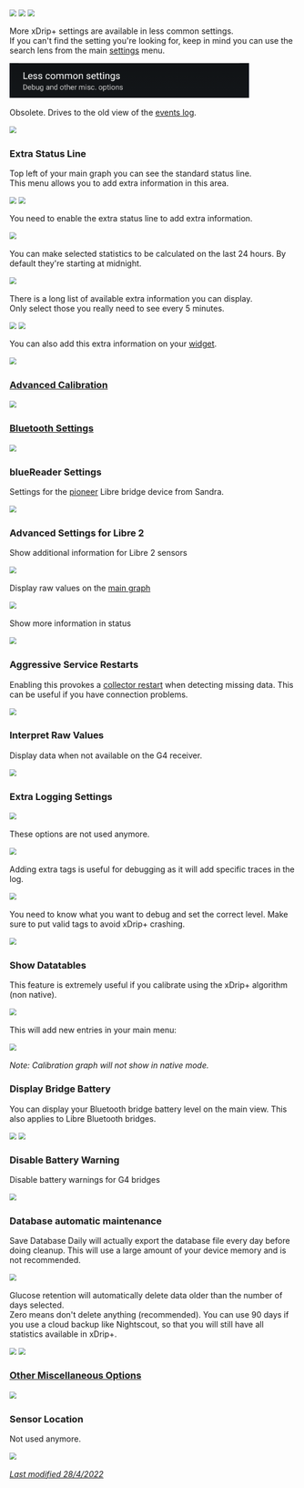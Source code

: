 <img src="../../images/hamburger_menu.png" style="zoom:75%;" />  
<img src="../../images/M-S.png" style="zoom:75%;" />  
<img src="../../images/M-S-LCS.png" style="zoom:75%;" />

More xDrip+ settings are available in less common settings.  
If you can't find the setting you're looking for, keep in mind you can use the search lens from the main [settings](../settings) menu.

<img src="../images/M-S-LCS.png" style="zoom:75%;" />

Obsolete. Drives to the old view of the [events log](../3dotsmenu/#events-log).

<img src="../images/M-S-LCS1.png" style="zoom:75%;" />

### Extra Status Line

Top left of your main graph you can see the standard status line.  
This menu allows you to add extra information in this area.

<img src="../images/M-S-LCS2.png" style="zoom:75%;" />

<img src="../images/M-S-LCS2a.png" style="zoom:75%;" />

You need to enable the extra status line to add extra information.

<img src="../images/M-S-LCS2b.png" style="zoom:75%;" />

You can make selected statistics to be calculated on the last 24 hours. By default they're starting at midnight.

<img src="../images/M-S-LCS2c.png" style="zoom:75%;" />

There is a long list of available extra information you can display.  
Only select those you really need to see every 5 minutes.

<img src="../images/M-S-LCS2d.png" style="zoom:75%;" />

<img src="../images/M-S-LCS2f.png" style="zoom:75%;" />

You can also add this extra information on your [widget](../mainUI/#widget).

<img src="../images/M-S-LCS2e.png" style="zoom:75%;" />

### [Advanced Calibration](../../calibrate/advancedcal)

<img src="../images/M-S-LCS3.png" style="zoom:75%;" />

### [Bluetooth Settings](../bluetooth)

<img src="../images/M-S-LCS4.png" style="zoom:75%;" />

### blueReader Settings

Settings for the [pioneer](https://www.startnext.com/en/bluereader/wall) Libre bridge device from Sandra.

<img src="../images/M-S-LCS5.png" style="zoom:75%;" />

### Advanced Settings for Libre 2

Show additional information for Libre 2 sensors

<img src="../images/M-S-LCS6.png" style="zoom:75%;" />

Display raw values on the [main graph](../display/#graph-settings)

<img src="../images/M-S-LCS6a.png" style="zoom:75%;" />

Show more information in status

<img src="../images/M-S-LCS6b.png" style="zoom:75%;" />

### Aggressive Service Restarts

Enabling this provokes a [collector restart](../../troubleshoot/systemstatus/#restart-collector-forget-device) when detecting missing data. This can be useful if you have connection problems.

<img src="../images/M-S-LCS7.png" style="zoom:75%;" />

### Interpret Raw Values

Display data when not available on the G4 receiver.

<img src="../images/M-S-LCS8.png" style="zoom:75%;" />

### Extra Logging Settings

<img src="../images/M-S-LCS9.png" style="zoom:75%;" />

These options are not used anymore.

<img src="../images/M-S-LCS9a.png" style="zoom:75%;" />

Adding extra tags is useful for debugging as it will add specific traces in the log.

<img src="../images/M-S-LCS9b.png" style="zoom:75%;" />

You need to know what you want to debug and set the correct level. Make sure to put valid tags to avoid xDrip+ crashing.

<img src="../images/M-S-LCS9c.png" style="zoom:75%;" />

### Show Datatables

This feature is extremely useful if you calibrate using the xDrip+ algorithm (non native).

<img src="../images/M-S-LCS10.png" style="zoom:75%;" />

This will add new entries in your main menu:

<img src="../images/M-S-LCS10a.png" style="zoom:75%;" />

*Note: Calibration graph will not show in native mode.*

### Display Bridge Battery

You can display your Bluetooth bridge battery level on the main view. This also applies to Libre Bluetooth bridges.

<img src="../images/M-S-LCS11.png" style="zoom:75%;" />

<img src="../images/M-S-LCS11a.png" style="zoom:75%;" />

### Disable Battery Warning

Disable battery warnings for G4 bridges

<img src="../images/M-S-LCS12.png" style="zoom:75%;" />

### Database automatic maintenance

Save Database Daily will actually export the database file every day before doing cleanup. This will use a large amount of your device memory and is not recommended.

<img src="../images/M-S-LCS13.png" style="zoom:75%;" />

Glucose retention will automatically delete data older than the number of days selected.  
Zero means don't delete anything (recommended). You can use 90 days if you use a cloud backup like Nightscout, so that you will still have all statistics available in xDrip+.

<img src="../images/M-S-LCS14.png" style="zoom:75%;" />

<img src="../images/M-S-LCS14a.png" style="zoom:75%;" />

### [Other Miscellaneous Options](../misc)

<img src="../images/M-S-LCS15.png" style="zoom:75%;" />

### Sensor Location

Not used anymore.

<img src="../images/M-S-LCS16.png" style="zoom:75%;" />

</br>

[*Last modified 28/4/2022*](https://github.com/NightscoutFoundation/xDrip/releases/tag/2022.03.27)
